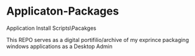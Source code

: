 # Applicaton-Packages
Application Install Scripts\Pacakges 

This REPO serves as a digital portifilio/archive of my exprince packaging windows applications as a Desktop Admin 
